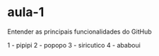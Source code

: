 # aula-1
Entender as principais funcionalidades do GitHub

1 - pipipi
2 - popopo
3 - siricutico
4 - ababoui
